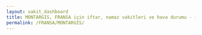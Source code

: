 ```yaml
---
layout: vakit_dashboard
title: MONTARGIS, FRANSA için iftar, namaz vakitleri ve hava durumu - ilçe/eyalet seç
permalink: /FRANSA/MONTARGIS/
---
```


<script type="text/javascript">
  var GLOBAL_COUNTRY = 'FRANSA';
  var GLOBAL_CITY = 'MONTARGIS';
  var GLOBAL_STATE = '';
  var lat = 72;
  var lon = 21;
</script>
